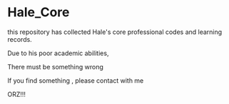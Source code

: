 # Hale_Core

this repository has collected Hale's core professional codes and learning records.

Due to his poor academic abilities,

There must be something wrong

If you find something , please contact with me

ORZ!!!
